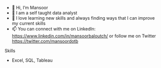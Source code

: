 - 👋 Hi, I’m Mansoor
- 👀 I am a self taught data analyst
- 🌱 I love learning new skills and always finding ways that I can improve my current skills
- 📫 You can connect with me on LinkedIn: https://www.linkedin.com/in/mansoorbaloutch/ or follow me on Twitter  https://twitter.com/mansoordotb

Skills 
- Excel, SQL, Tableau
